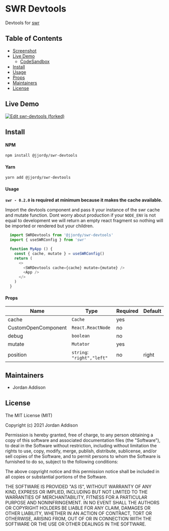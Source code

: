 # SWR Devtools

Devtools for [swr](https://swr.now.sh/)

## Table of Contents

* [Screenshot](#Screenshot)
* [Live Demo](#live-demo)
  * [CodeSandbox](#codesandbox)
* [Install](#install)
* [Usage](#usage)
* [Props](#props)
* [Maintainers](#maintainers)
* [License](#license)

## Live Demo
[![Edit swr-devtools (forked)](https://codesandbox.io/static/img/play-codesandbox.svg)](https://codesandbox.io/s/swr-devtools-forked-iq03b?fontsize=14&hidenavigation=1&theme=dark)


## Install

#### NPM

```bash
npm install @jjordy/swr-devtools
```

#### Yarn

```bash
yarn add @jjordy/swr-devtools
```

#### Usage

**``swr - 0.2.0`` is required at minimum because it makes the cache available.**

Import the devtools component and pass it your instance of the swr cache and mutate function.
Dont worry about production if your ```NODE_ENV``` is not equal to development we will return an empty react fragment so nothing will be imported or rendered but your children.

```javascript
  import SWRDevtools from '@jjordy/swr-devtools'
  import { useSWRConfig } from 'swr'

  function MyApp () {
    const { cache, mutate } = useSWRConfig()
    return (
      <>
        <SWRDevtools cache={cache} mutate={mutate} />
        <App />
      </>
    )
  }
```

#### Props 


| Name  | Type  | Required  | Default |
|---|---|---|---|
| cache  | `Cache`  | yes | 
| CustomOpenComponent  | `React.ReactNode`  |  no |
| debug | `boolean` | no |
| mutate   | `Mutator`  | yes  |
| position | `string`: `"right","left"` | no | right



## Maintainers

* Jordan Addison

## License

The MIT License (MIT)

Copyright (c) 2021 Jordan Addison

Permission is hereby granted, free of charge, to any person obtaining a copy of this software and associated documentation files (the "Software"), to deal in the Software without restriction, including without limitation the rights to use, copy, modify, merge, publish, distribute, sublicense, and/or sell copies of the Software, and to permit persons to whom the Software is furnished to do so, subject to the following conditions:

The above copyright notice and this permission notice shall be included in all copies or substantial portions of the Software.

THE SOFTWARE IS PROVIDED "AS IS", WITHOUT WARRANTY OF ANY KIND, EXPRESS OR IMPLIED, INCLUDING BUT NOT LIMITED TO THE WARRANTIES OF MERCHANTABILITY, FITNESS FOR A PARTICULAR PURPOSE AND NONINFRINGEMENT. IN NO EVENT SHALL THE AUTHORS OR COPYRIGHT HOLDERS BE LIABLE FOR ANY CLAIM, DAMAGES OR OTHER LIABILITY, WHETHER IN AN ACTION OF CONTRACT, TORT OR OTHERWISE, ARISING FROM, OUT OF OR IN CONNECTION WITH THE SOFTWARE OR THE USE OR OTHER DEALINGS IN THE SOFTWARE.